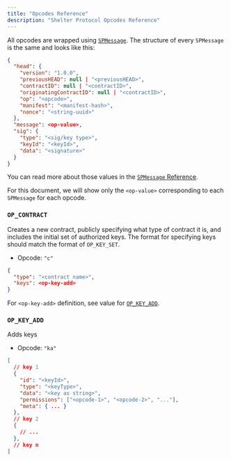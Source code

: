 ```yaml
---
title: "Opcodes Reference"
description: "Shelter Protocol Opcodes Reference"
---
```


All opcodes are wrapped using [`SPMessage`](spmessage). The structure of every `SPMessage` is the same and looks like this:

```json
{
  "head": {
    "version": "1.0.0",
    "previousHEAD": null | "<previousHEAD>",
    "contractID": null | "<contractID>",
    "originatingContractID": null | "<contractID>",
    "op": "<opcode>",
    "manifest": "<manifest-hash>",
    "nonce": "<string-uuid>"
  },
  "message": <op-value>,
  "sig": {
    "type": "<sig/key type>",
    "keyId": "<keyId>",
    "data": "<signature>"
  }
}
```

You can read more about those values in the [`SPMessage` Reference](spmessage).

For this document, we will show only the `<op-value>` corresponding to each `SPMessage` for each opcode.

### `OP_CONTRACT`

Creates a new contract, publicly specifying what type of contract it is, and includes the initial set of authorized keys. The format for specifying keys should match the format of `OP_KEY_SET`.

- Opcode: `"c"`

```json
{
  "type": "<contract name>",
  "keys": <op-key-add>
}
```

For `<op-key-add>` definition, see value for [`OP_KEY_ADD`](#op_key_add).

### `OP_KEY_ADD`

Adds keys 

- Opcode: `"ka"`

```json
[
  // key 1
  {
    "id": "<keyId>",
    "type": "<keyType>",
    "data": "<key as string>",
    "permissions": ["<opcode-1>", "<opcode-2>", "..."],
    "meta": { ... }
  },
  // key 2
  {
    // ...
  },
  // key n
]
```
